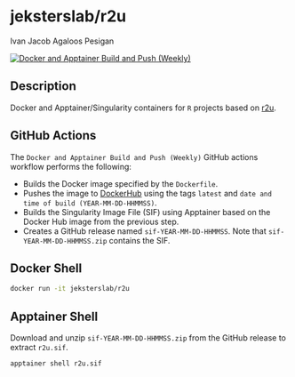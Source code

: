 # jeksterslab/r2u

Ivan Jacob Agaloos Pesigan

<!-- badges: start -->
[![Docker and Apptainer Build and Push (Weekly)](https://github.com/jeksterslab/docker-r2u/actions/workflows/docker-apptainer-build-push-weekly.yml/badge.svg)](https://github.com/jeksterslab/docker-r2u/actions/workflows/docker-apptainer-build-push-weekly.yml)
<!-- badges: end -->

## Description

Docker and Apptainer/Singularity containers for `R` projects based on [r2u](https://github.com/eddelbuettel/r2u/).

## GitHub Actions

The `Docker and Apptainer Build and Push (Weekly)` GitHub actions workflow performs the following:

- Builds the Docker image specified by the `Dockerfile`.
- Pushes the image to [DockerHub](https://hub.docker.com/repository/docker/jeksterslab/r2u/general) using the tags `latest` and `date and time of build (YEAR-MM-DD-HHMMSS)`.
- Builds the Singularity Image File (SIF) using Apptainer based on the Docker Hub image from the previous step.
- Creates a GitHub release named `sif-YEAR-MM-DD-HHMMSS`. Note that `sif-YEAR-MM-DD-HHMMSS.zip` contains the SIF. 

## Docker Shell

```bash
docker run -it jeksterslab/r2u
```

## Apptainer Shell

Download and unzip `sif-YEAR-MM-DD-HHMMSS.zip` from the GitHub release to extract `r2u.sif`.

```bash
apptainer shell r2u.sif
```
